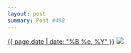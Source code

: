```yaml
---
layout: post
summary: Post #498
---
```


<p>
  <time><a href="/498">{{ page.date | date: "%B %e, %Y" }}</a></time>
  <a href="/498"><img src="{{ site.assets_url }}/498-640.jpg" srcset="{{ site.assets_url }}/498-1280.jpg 1280w, {{ site.assets_url }}/498-960.jpg 960w, {{ site.assets_url }}/498-640.jpg 640w, {{ site.assets_url }}/498-320.jpg 320w" sizes="(min-width: 700px) 50vw, calc(100vw - 2rem)" /></a>
</p>
